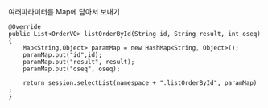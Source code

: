 여러파라미터를 Map에 담아서 보내기
 
  	@Override
	public List<OrderVO> listOrderById(String id, String result, int oseq) {
		Map<String,Object> paramMap = new HashMap<String, Object>();
		paramMap.put("id",id);
		paramMap.put("result", result);
		paramMap.put("oseq", oseq);
		
		return session.selectList(namespace + ".listOrderById", paramMap) ;
	}
